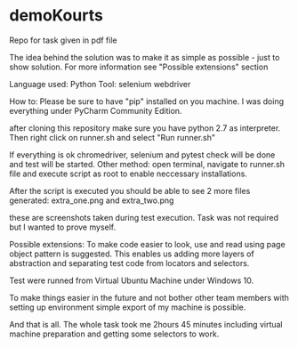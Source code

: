 # demoKourts
Repo for task given in pdf file

The idea behind the solution was to make it as simple as possible - just to show solution.
For more information see "Possible extensions" section

Language used: Python
Tool: selenium webdriver

How to:
Please be sure to have "pip" installed on you machine.
I was doing everything under PyCharm Community Edition.

after cloning this repository make sure you have python 2.7 as interpreter.
Then right click on runner.sh and select "Run runner.sh"

If everything is ok chromedriver, selenium and pytest check will be done and test will be started.
Other method:
open terminal, navigate to runner.sh file and execute script as root to enable neccessary installations.

After the script is executed you should be able to see 2 more files generated:
extra_one.png
and
extra_two.png

these are screenshots taken during test execution. Task was not required but I wanted to prove myself.

Possible extensions:
To make code easier to look, use and read using page object pattern is suggested.
This enables us adding more layers of abstraction and separating test code
from locators and selectors.

Test were runned from Virtual Ubuntu Machine under Windows 10.

To make things easier in the future and not bother other team members with setting up environment
simple export of my machine is possible.

And that is all.
The whole task took me 2hours 45 minutes including virtual machine preparation and getting some selectors to work.

